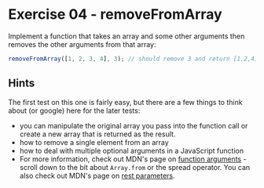 # Exercise 04 - removeFromArray

Implement a function that takes an array and some other arguments then removes
the other arguments from that array:

```javascript
removeFromArray([1, 2, 3, 4], 3); // should remove 3 and return [1,2,4]
```

## Hints

The first test on this one is fairly easy, but there are a few things to think
about (or google) here for the later tests:

- you can manipulate the original array you pass into the function call or
  create a new array that is returned as the result.
- how to remove a single element from an array
- how to deal with multiple optional arguments in a JavaScript function
- For more information, check out MDN's page on [function arguments](https://developer.mozilla.org/en-US/docs/Web/JavaScript/Reference/Functions/arguments) -
  scroll down to the bit about `Array.from` or the spread operator. You can also
  check out MDN's page on [rest parameters](https://developer.mozilla.org/en-US/docs/Web/JavaScript/Reference/Functions/rest_parameters).
